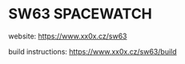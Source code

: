# SW63 SPACEWATCH

website: https://www.xx0x.cz/sw63

build instructions: https://www.xx0x.cz/sw63/build
